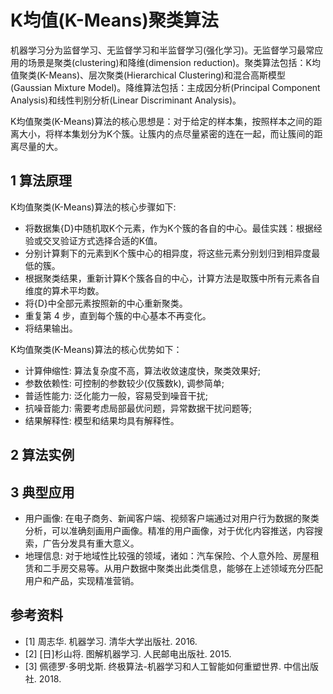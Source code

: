 # K均值(K-Means)聚类算法

机器学习分为监督学习、无监督学习和半监督学习(强化学习)。无监督学习最常应用的场景是聚类(clustering)和降维(dimension reduction)。聚类算法包括：K均值聚类(K-Means)、层次聚类(Hierarchical Clustering)和混合高斯模型(Gaussian Mixture Model)。降维算法包括：主成因分析(Principal Component Analysis)和线性判别分析(Linear Discriminant Analysis)。

K均值聚类(K-Means)算法的核心思想是：对于给定的样本集，按照样本之间的距离大小，将样本集划分为K个簇。让簇内的点尽量紧密的连在一起，而让簇间的距离尽量的大。

## 1 算法原理

K均值聚类(K-Means)算法的核心步骤如下:

- 将数据集{D}中随机取K个元素，作为K个簇的各自的中心。最佳实践：根据经验或交叉验证方式选择合适的K值。
- 分别计算剩下的元素到K个簇中心的相异度，将这些元素分别划归到相异度最低的簇。
- 根据聚类结果，重新计算K个簇各自的中心，计算方法是取簇中所有元素各自维度的算术平均数。
- 将{D}中全部元素按照新的中心重新聚类。
- 重复第 4 步，直到每个簇的中心基本不再变化。
- 将结果输出。

K均值聚类(K-Means)算法的核心优势如下：

- 计算伸缩性: 算法复杂度不高，算法收敛速度快，聚类效果好;
- 参数依赖性: 可控制的参数较少(仅簇数k), 调参简单;
- 普适性能力: 泛化能力一般，容易受到噪音干扰;
- 抗噪音能力: 需要考虑局部最优问题，异常数据干扰问题等;
- 结果解释性: 模型和结果均具有解释性。

## 2 算法实例

## 3 典型应用

- 用户画像: 在电子商务、新闻客户端、视频客户端通过对用户行为数据的聚类分析，可以准确刻画用户画像。精准的用户画像，对于优化内容推送，内容搜索，广告分发具有重大意义。
- 地理信息: 对于地域性比较强的领域，诸如：汽车保险、个人意外险、房屋租赁和二手房交易等。从用户数据中聚类出此类信息，能够在上述领域充分匹配用户和产品，实现精准营销。

## 参考资料

- [1] 周志华. 机器学习. 清华大学出版社. 2016.
- [2] [日]杉山将. 图解机器学习. 人民邮电出版社. 2015.
- [3] 佩德罗·多明戈斯. 终极算法-机器学习和人工智能如何重塑世界. 中信出版社. 2018.